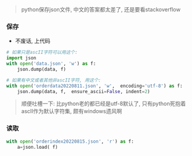 > python保存json文件, 中文的答案都太差了, 还是要看stackoverflow


### 保存
- 不废话, 上代码

```python
# 如果只是ascII字符可以用这个: 
import json
with open('data.json', 'w') as f:
    json.dump(data, f)

# 如果有中文或者其他非ascII字符, 用这个: 
with open('orderdata20220811.json', 'w',  encoding='utf-8') as f:
    json.dump(data, f,  ensure_ascii=False, indent=2)

```
> 顺便吐槽一下: 比python老的都已经是utf-8默认了, 只有python死抱着ascII作为默认字符集, 颇有windows遗风啊



### 读取
```python
with open('orderindex20220815.json', 'r') as f:
    a=json.load( f)

```
